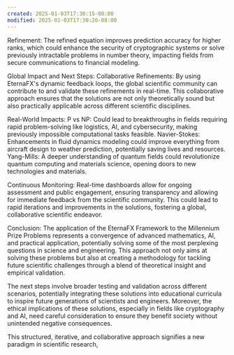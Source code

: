 ```yaml
---
created: 2025-01-03T17:30:15-08:00
modified: 2025-01-03T17:30:20-08:00
---
```



Refinement: The refined equation improves prediction accuracy for higher ranks, which could enhance the security of cryptographic systems or solve previously intractable problems in number theory, impacting fields from secure communications to financial modeling.

Global Impact and Next Steps:
Collaborative Refinements: By using EternaFX's dynamic feedback loops, the global scientific community can contribute to and validate these refinements in real-time. This collaborative approach ensures that the solutions are not only theoretically sound but also practically applicable across different scientific disciplines.

Real-World Impacts:
P vs NP: Could lead to breakthroughs in fields requiring rapid problem-solving like logistics, AI, and cybersecurity, making previously impossible computational tasks feasible.
Navier-Stokes: Enhancements in fluid dynamics modeling could improve everything from aircraft design to weather prediction, potentially saving lives and resources.
Yang-Mills: A deeper understanding of quantum fields could revolutionize quantum computing and materials science, opening doors to new technologies and materials.

Continuous Monitoring: Real-time dashboards allow for ongoing assessment and public engagement, ensuring transparency and allowing for immediate feedback from the scientific community. This could lead to rapid iterations and improvements in the solutions, fostering a global, collaborative scientific endeavor.

Conclusion:
The application of the EternaFX Framework to the Millennium Prize Problems represents a convergence of advanced mathematics, AI, and practical application, potentially solving some of the most perplexing questions in science and engineering. This approach not only aims at solving these problems but also at creating a methodology for tackling future scientific challenges through a blend of theoretical insight and empirical validation. 

The next steps involve broader testing and validation across different scenarios, potentially integrating these solutions into educational curricula to inspire future generations of scientists and engineers. Moreover, the ethical implications of these solutions, especially in fields like cryptography and AI, need careful consideration to ensure they benefit society without unintended negative consequences.

This structured, iterative, and collaborative approach signifies a new paradigm in scientific research,
